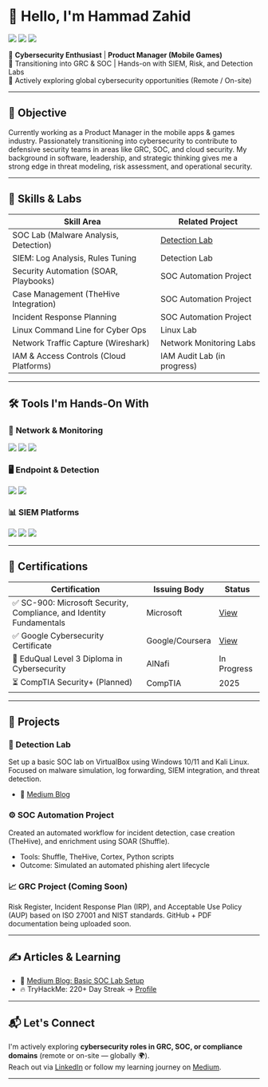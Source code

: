 # 👋 Hello, I'm **Hammad Zahid**

<a href="https://www.linkedin.com/in/hammad-zahid/"><img src="https://img.shields.io/badge/-LinkedIn-0072b1?style=flat-square&logo=linkedin&logoColor=white"/></a>
<a href="https://medium.com/@hammad-zahid"><img src="https://img.shields.io/badge/-Medium-000000?style=flat-square&logo=medium&logoColor=white"/></a>
<a href="https://tryhackme.com/p/hammadzahid"><img src="https://img.shields.io/badge/TryHackMe-220+_Day_Streak-red?style=flat-square&logo=tryhackme&logoColor=white"/></a>

🎯 **Cybersecurity Enthusiast** | **Product Manager (Mobile Games)**  
🔐 Transitioning into GRC & SOC | Hands-on with SIEM, Risk, and Detection Labs  
📍 Actively exploring global cybersecurity opportunities (Remote / On-site)

---

## 🎯 Objective

Currently working as a Product Manager in the mobile apps & games industry. Passionately transitioning into cybersecurity to contribute to defensive security teams in areas like GRC, SOC, and cloud security. My background in software, leadership, and strategic thinking gives me a strong edge in threat modeling, risk assessment, and operational security.

---

## 🧠 Skills & Labs

| Skill Area                               | Related Project |
|------------------------------------------|-----------------|
| SOC Lab (Malware Analysis, Detection)    | [Detection Lab](https://medium.com/@hammad-zahid/basic-soc-lab-setup-on-virtualbox-win10-11-kali-linux-0723f55ae99f) |
| SIEM: Log Analysis, Rules Tuning         | Detection Lab |
| Security Automation (SOAR, Playbooks)    | SOC Automation Project |
| Case Management (TheHive Integration)    | SOC Automation Project |
| Incident Response Planning               | SOC Automation Project |
| Linux Command Line for Cyber Ops         | Linux Lab |
| Network Traffic Capture (Wireshark)      | Network Monitoring Labs |
| IAM & Access Controls (Cloud Platforms)  | IAM Audit Lab (in progress) |

---

## 🛠️ Tools I'm Hands-On With

### 🔗 **Network & Monitoring**
<img src="https://img.shields.io/badge/-Wireshark-1679A7?&style=for-the-badge&logo=Wireshark&logoColor=white" />
<img src="https://img.shields.io/badge/-Suricata-EF3B2D?&style=for-the-badge&logo=Suricata&logoColor=white" />
<img src="https://img.shields.io/badge/-Zeek-777BB4?&style=for-the-badge&logo=Zeek&logoColor=white" />

### 🖥️ **Endpoint & Detection**
<img src="https://img.shields.io/badge/-Microsoft_Defender_for_Endpoint-00A4EF?&style=for-the-badge&logo=Microsoft&logoColor=white" />
<img src="https://img.shields.io/badge/-Velociraptor-4B275F?&style=for-the-badge&logo=Velociraptor&logoColor=white" />

### 📊 **SIEM Platforms**
<img src="https://img.shields.io/badge/-Microsoft_Sentinel-0078D4?&style=for-the-badge&logo=Microsoft&logoColor=white" />
<img src="https://img.shields.io/badge/-Splunk-000000?&style=for-the-badge&logo=Splunk&logoColor=white" />
<img src="https://img.shields.io/badge/-Elastic-005571?&style=for-the-badge&logo=Elastic&logoColor=white" />

---

## 📜 Certifications

| Certification | Issuing Body | Status |
|---------------|--------------|--------|
| ✅ SC-900: Microsoft Security, Compliance, and Identity Fundamentals | Microsoft | [View](https://learn.microsoft.com/en-us/credentials/certifications/exams/sc-900/) |
| ✅ Google Cybersecurity Certificate | Google/Coursera | [View](https://www.coursera.org/professional-certificates/google-cybersecurity) |
| 🎯 EduQual Level 3 Diploma in Cybersecurity | AlNafi | In Progress |
| ⏳ CompTIA Security+ (Planned) | CompTIA | 2025 |

---

## 📂 Projects

### 🧪 Detection Lab
Set up a basic SOC lab on VirtualBox using Windows 10/11 and Kali Linux. Focused on malware simulation, log forwarding, SIEM integration, and threat detection.
- 🔗 [Medium Blog](https://medium.com/@hammad-zahid/basic-soc-lab-setup-on-virtualbox-win10-11-kali-linux-0723f55ae99f)


### ⚙️ SOC Automation Project
Created an automated workflow for incident detection, case creation (TheHive), and enrichment using SOAR (Shuffle).
- Tools: Shuffle, TheHive, Cortex, Python scripts
- Outcome: Simulated an automated phishing alert lifecycle

### 📈 GRC Project (Coming Soon)
Risk Register, Incident Response Plan (IRP), and Acceptable Use Policy (AUP) based on ISO 27001 and NIST standards. GitHub + PDF documentation being uploaded soon.

---

## ✍️ Articles & Learning

- 🔗 [Medium Blog: Basic SOC Lab Setup](https://medium.com/@hammad-zahid/basic-soc-lab-setup-on-virtualbox-win10-11-kali-linux-0723f55ae99f)
- 🔥 TryHackMe: 220+ Day Streak → [Profile](https://tryhackme.com/p/hammadzahid)

---

## 📬 Let's Connect

I'm actively exploring **cybersecurity roles in GRC, SOC, or compliance domains** (remote or on-site — globally 🌍).  
Reach out via [LinkedIn](https://www.linkedin.com/in/hammad-zahid/) or follow my learning journey on [Medium](https://medium.com/@hammad-zahid).

---
